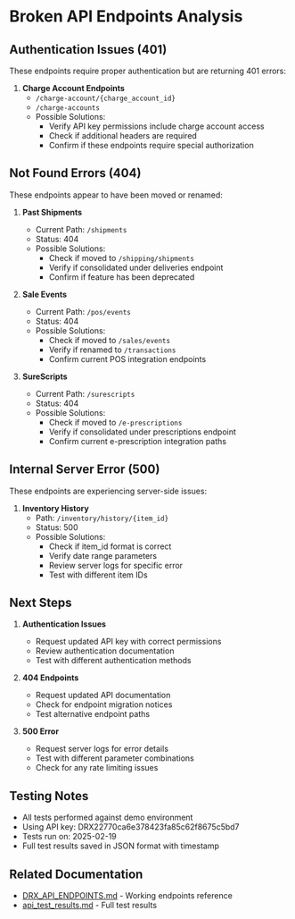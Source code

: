 # Broken API Endpoints Analysis

## Authentication Issues (401)
These endpoints require proper authentication but are returning 401 errors:

1. **Charge Account Endpoints**
   - `/charge-account/{charge_account_id}`
   - `/charge-accounts`
   - Possible Solutions:
     * Verify API key permissions include charge account access
     * Check if additional headers are required
     * Confirm if these endpoints require special authorization

## Not Found Errors (404)
These endpoints appear to have been moved or renamed:

1. **Past Shipments**
   - Current Path: `/shipments`
   - Status: 404
   - Possible Solutions:
     * Check if moved to `/shipping/shipments`
     * Verify if consolidated under deliveries endpoint
     * Confirm if feature has been deprecated

2. **Sale Events**
   - Current Path: `/pos/events`
   - Status: 404
   - Possible Solutions:
     * Check if moved to `/sales/events`
     * Verify if renamed to `/transactions`
     * Confirm current POS integration endpoints

3. **SureScripts**
   - Current Path: `/surescripts`
   - Status: 404
   - Possible Solutions:
     * Check if moved to `/e-prescriptions`
     * Verify if consolidated under prescriptions endpoint
     * Confirm current e-prescription integration paths

## Internal Server Error (500)
These endpoints are experiencing server-side issues:

1. **Inventory History**
   - Path: `/inventory/history/{item_id}`
   - Status: 500
   - Possible Solutions:
     * Check if item_id format is correct
     * Verify date range parameters
     * Review server logs for specific error
     * Test with different item IDs

## Next Steps

1. **Authentication Issues**
   - Request updated API key with correct permissions
   - Review authentication documentation
   - Test with different authentication methods

2. **404 Endpoints**
   - Request updated API documentation
   - Check for endpoint migration notices
   - Test alternative endpoint paths

3. **500 Error**
   - Request server logs for error details
   - Test with different parameter combinations
   - Check for any rate limiting issues

## Testing Notes
- All tests performed against demo environment
- Using API key: DRX22770ca6e378423fa85c62f8675c5bd7
- Tests run on: 2025-02-19
- Full test results saved in JSON format with timestamp

## Related Documentation
- [DRX_API_ENDPOINTS.md](./DRX_API_ENDPOINTS.md) - Working endpoints reference
- [api_test_results.md](./api_test_results.md) - Full test results